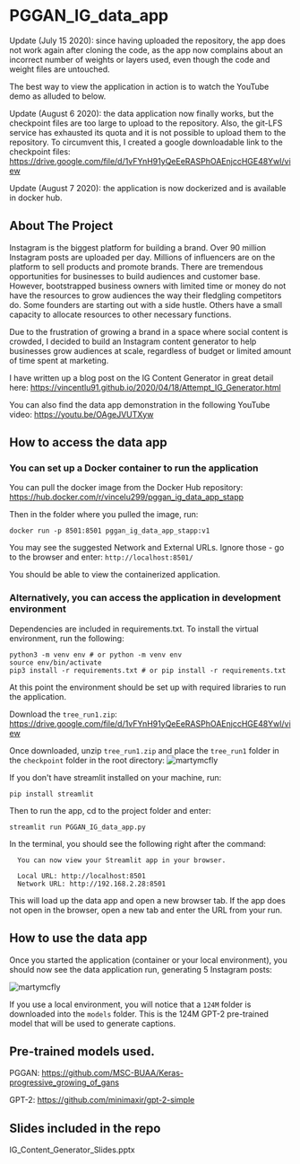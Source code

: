 # PGGAN_IG_data_app

Update (July 15 2020): since having uploaded the repository, the app does not work again after cloning the code, as the app now complains about an incorrect number of weights or layers used, even though the code and weight files are untouched.

The best way to view the application in action is to watch the YouTube demo as alluded to below.

Update (August 6 2020): the data application now finally works, but the checkpoint files are too large to upload to the repository. Also, the git-LFS service has exhausted its quota and it is not possible to upload them to the repository. To circumvent this, I created a google downloadable link to the checkpoint files: https://drive.google.com/file/d/1vFYnH91yQeEeRASPhOAEnjccHGE48Ywl/view

Update (August 7 2020): the application is now dockerized and is available in docker hub.

## About The Project

Instagram is the biggest platform for building a brand. Over 90 million Instagram posts are uploaded per day. Millions of influencers are on the platform to sell products and promote brands. There are tremendous opportunities for businesses to build audiences and customer base. However, bootstrapped business owners with limited time or money do not have the resources to grow audiences the way their fledgling competitors do. Some founders are starting out with a side hustle. Others have a small capacity to allocate resources to other necessary functions.

Due to the frustration of growing a brand in a space where social content is crowded, I decided to build an Instagram content generator to help businesses grow audiences at scale, regardless of budget or limited amount of time spent at marketing.

I have written up a blog post on the IG Content Generator in great detail here: https://vincentlu91.github.io/2020/04/18/Attempt_IG_Generator.html

You can also find the data app demonstration in the following YouTube video: https://youtu.be/OAgeJVUTXyw

## How to access the data app

### You can set up a Docker container to run the application

You can pull the docker image from the Docker Hub repository:
https://hub.docker.com/r/vincelu299/pggan_ig_data_app_stapp

Then in the folder where you pulled the image, run:
```
docker run -p 8501:8501 pggan_ig_data_app_stapp:v1
```

You may see the suggested Network and External URLs. Ignore those - go to the browser and enter:
```http://localhost:8501/```

You should be able to view the containerized application.

### Alternatively, you can access the application in development environment

Dependencies are included in requirements.txt. To install the virtual environment, run the following:

```
python3 -m venv env # or python -m venv env
source env/bin/activate
pip3 install -r requirements.txt # or pip install -r requirements.txt
```

At this point the environment should be set up with required libraries to run the application. 

Download the `tree_run1.zip`: https://drive.google.com/file/d/1vFYnH91yQeEeRASPhOAEnjccHGE48Ywl/view

Once downloaded, unzip `tree_run1.zip` and place the `tree_run1` folder in the `checkpoint` folder in the root directory:
![martymcfly](https://user-images.githubusercontent.com/3411100/89595437-803a1800-d822-11ea-851e-7a6b77641cf7.png)

If you don't have streamlit installed on your machine, run:

```
pip install streamlit
```

Then to run the app, cd to the project folder and enter:

```
streamlit run PGGAN_IG_data_app.py
```

In the terminal, you should see the following right after the command:

```
  You can now view your Streamlit app in your browser.

  Local URL: http://localhost:8501
  Network URL: http://192.168.2.28:8501
```

This will load up the data app and open a new browser tab. If the app does not open in the browser, open a new tab and enter the URL from your run.

## How to use the data app

Once you started the application (container or your local environment), you should now see the data application run, generating 5 Instagram posts:

![martymcfly](https://user-images.githubusercontent.com/3411100/89596643-c2b12400-d825-11ea-979b-92649fb4f340.png)

If you use a local environment, you will notice that a `124M` folder is downloaded into the `models` folder. This is the 124M GPT-2 pre-trained model that will be used to generate captions.

## Pre-trained models used.

PGGAN: https://github.com/MSC-BUAA/Keras-progressive_growing_of_gans

GPT-2: https://github.com/minimaxir/gpt-2-simple

## Slides included in the repo

IG_Content_Generator_Slides.pptx

